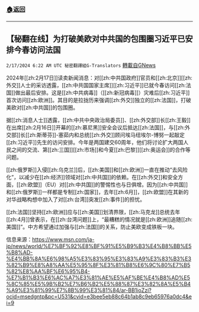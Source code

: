 ###  [:house:返回](README.md)
---


## 【秘翻在线】为打破美欧对中共国的包围圈习近平已安排今春访问法国
`2/17/2024 6:22 AM UTC 秘密翻譯組G-Translators` [轉載自GNews](https://gnews.org/articles/2317872)

2024年[[zh:2月17日]]读卖新闻消息：对[[zh:中共国政府]]官员和[[zh:北京]][[zh:外交]]人士的采访透露，[[zh:中共国国家主席]][[zh:习近平]]已就今春访问[[zh:法国]]做出最后安排。这是[[zh:中共病毒]]（[[zh:新冠病毒]]）灾难后[[zh:习近平]]首次访问[[zh:欧洲]]。其目的是拉拢历来强调[[zh:外交]]独立的[[zh:法国]]，打破美欧对[[zh:中共国]]的包围圈。

据[[zh:消息人士]]透露，[[zh:中共中央政治局委员]]、[[zh:外交部]]长[[zh:王毅]]在出席[[zh:2月16日]]开幕的[[zh:慕尼黑]]安全会议后抵达[[zh:法国]]，与[[zh:外交部]]长[[zh:斯蒂芬]]\-塞茹内和总统[[zh:外交]]顾问埃马纽埃尔\-博努一起敲定[[zh:习近平]]先生的访问安排。今年是两国建交60周年，他们将讨论扩大两国人民之间的交流、第[[zh:三国]][[zh:市场]]和今夏[[zh:巴黎]][[zh:奥运会]]的合作等问题。

[[zh:俄罗斯]]入侵[[zh:乌克兰]]后，[[zh:美国]]和[[zh:欧洲]]一直在推动“去风险化”，以减少在[[zh:经济]]领域对[[zh:中共国]]的依赖。在[[zh:外交]]和安全方面，[[zh:欧盟]]（EU）对[[zh:中共国]]的警惕性也与日俱增。因为[[zh:中共国]]和[[zh:俄罗斯]]一样都是专制[[zh:国家]]，去年[[zh:6月]]，[[zh:欧盟]]在其新的对华战略构想中加入了对[[zh:台湾]]突发[[zh:事件]]的担忧。

[[zh:法国]]坚持[[zh:欧洲]]应与[[zh:美国]]划清界限，[[zh:马克龙]]总统去年[[zh:4月]]曾表示，在[[zh:台湾问题]]上，“最糟糕的情况就是[[zh:欧洲]]追随[[zh:美国]]”。中方希望通过加强与[[zh:法国]]的关系，防止美欧变成铁板一块。

信息来源：https://www.msn.com/ja-jp/news/world/%E7%BF%92%E8%BF%91%E5%B9%B3%E4%B8%BB%E5%B8%AD-%E4%BB%8A%E6%98%A5%E3%83%95%E3%83%A9%E3%83%B3%E3%82%B9%E8%A8%AA%E5%95%8F%E3%81%B8%E6%9C%80%E7%B5%82%E8%AA%BF%E6%95%B4-%E7%B1%B3%E6%AC%A7%E3%81%AE%E5%AF%BE%E4%B8%AD%E5%8C%85%E5%9B%B2%E7%B6%B2%E5%88%87%E3%82%8A%E5%B4%A9%E3%81%99%E7%8B%99%E3%81%84/ar-BB1ioZzi?ocid=msedgntp&pc=U531&cvid=e3bee5eb88c64b1ab8c9eb65976a0dc4&ei=9
